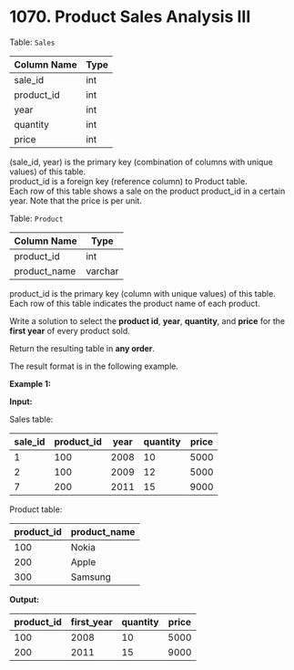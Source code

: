 # 1070. Product Sales Analysis III

Table: `Sales`

| Column Name | Type  |
| ----------- | ----- |
| sale_id     | int   |
| product_id  | int   |
| year        | int   |
| quantity    | int   |
| price       | int   |

(sale_id, year) is the primary key (combination of columns with unique values) of this table. </br>
product_id is a foreign key (reference column) to Product table. </br>
Each row of this table shows a sale on the product product_id in a certain year.
Note that the price is per unit.

Table: `Product`

| Column Name  | Type    |
| ------------ | ------- |
| product_id   | int     |
| product_name | varchar |

product_id is the primary key (column with unique values) of this table. </br>
Each row of this table indicates the product name of each product.
 
Write a solution to select the **product id**, **year**, **quantity**, and **price** for the **first year** of every product sold.

Return the resulting table in **any order**.

The result format is in the following example.

**Example 1:**

**Input:**

Sales table:

| sale_id | product_id | year | quantity | price |
| ------- | ---------- | ---- | -------- | ----- | 
| 1       | 100        | 2008 | 10       | 5000  |
| 2       | 100        | 2009 | 12       | 5000  |
| 7       | 200        | 2011 | 15       | 9000  |

Product table:

| product_id | product_name |
| ---------- | ------------ |
| 100        | Nokia        |
| 200        | Apple        |
| 300        | Samsung      |

**Output:** 

| product_id | first_year | quantity | price |
| ---------- | ---------- | -------- | ----- | 
| 100        | 2008       | 10       | 5000  |
| 200        | 2011       | 15       | 9000  |